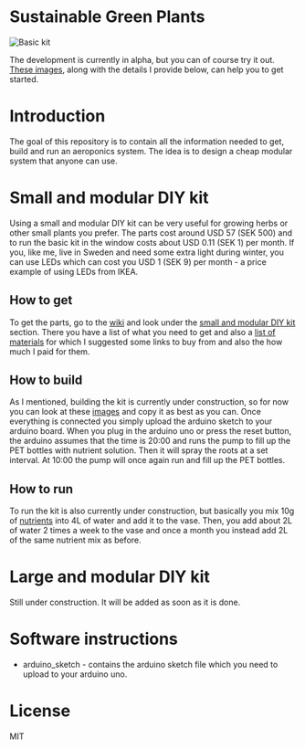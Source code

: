 # Sustainable Green Plants
![Basic kit](docs/img/basickitexample.jpg?raw=true "Basic kit version in the window")

The development is currently in alpha, but you can of course try it out. [These images](https://www.dropbox.com/sh/nx1g1m9xj6oz451/AABnalTH5EBVytOSFOYaLh_Da?dl=0 "Images in Dropbox"), along with the details I provide below, can help you to get started. 

# Introduction
The goal of this repository is to contain all the information needed to get, build and run an aeroponics system.
The idea is to design a cheap modular system that anyone can use.

# Small and modular DIY kit
Using a small and modular DIY kit can be very useful for growing herbs or other small plants you prefer.
The parts cost around USD 57 (SEK 500) and to run the basic kit in the window costs about USD 0.11 (SEK 1) per month. If you, like me, live in Sweden and need some extra light during winter, you can use LEDs which can cost you USD 1 (SEK 9) per month - a price example of using LEDs from IKEA.

## How to get
To get the parts, go to the [wiki](https://github.com/rhagman/sustainable-green-plants/wiki) and look under the [small and modular DIY kit](https://github.com/rhagman/sustainable-green-plants/wiki/Small-and-modular-DIY-kit) section. There you have a list of what you need to get and also a [list of materials](https://github.com/rhagman/sustainable-green-plants/wiki/Small-and-modular-DIY-kit#list-of-materials) for which I suggested some links to buy from and also the how much I paid for them.

## How to build 
As I mentioned, building the kit is currently under construction, so for now you can look at these [images](https://www.dropbox.com/sh/nx1g1m9xj6oz451/AABnalTH5EBVytOSFOYaLh_Da?dl=0 "Images in Dropbox") and copy it as best as you can. Once everything is connected you simply upload the arduino sketch to your arduino board. When you plug in the arduino uno or press the reset button, the arduino assumes that the time is 20:00 and runs the pump to fill up the PET bottles with nutrient solution. Then it will spray the roots at a set interval. At 10:00 the pump will once again run and fill up the PET bottles.

## How to run
To run the kit is also currently under construction, but basically you mix 10g of [nutrients](https://github.com/rhagman/sustainable-green-plants/wiki/Small-and-modular-DIY-kit#nutrient-solution) into 4L of water and add it to the vase. Then, you add about 2L of water 2 times a week to the vase and once a month you instead add 2L of the same nutrient mix as before.

# Large and modular DIY kit
Still under construction. It will be added as soon as it is done.

# Software instructions
* arduino_sketch - contains the arduino sketch file which you need to upload to your arduino uno.

# License
MIT
